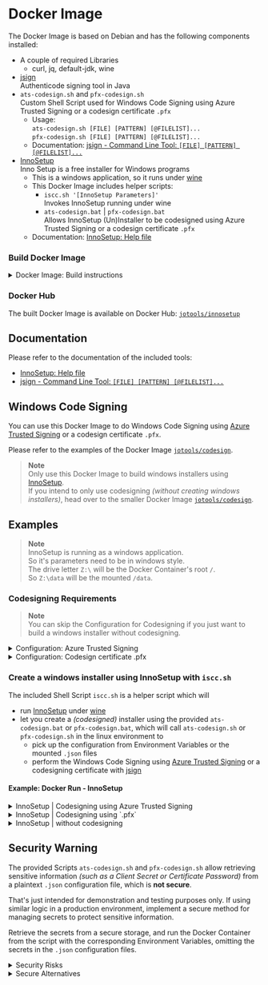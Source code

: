 # Docker Image

The Docker Image is based on Debian and has the following components installed:
- A couple of required Libraries
  - curl, jq, default-jdk, wine
- [jsign](https://github.com/ebourg/jsign)  
  Authenticode signing tool in Java
- `ats-codesign.sh` and `pfx-codesign.sh`  
  Custom Shell Script used for Windows Code Signing using Azure Trusted Signing or a codesign certificate `.pfx`   
  - Usage:  
    `ats-codesign.sh [FILE] [PATTERN] [@FILELIST]...`  
    `pfx-codesign.sh [FILE] [PATTERN] [@FILELIST]...`  
  - Documentation: [jsign - Command Line Tool: `[FILE] [PATTERN] [@FILELIST]...`](https://ebourg.github.io/jsign/)
- [InnoSetup](https://jrsoftware.org/isinfo.php)  
  Inno Setup is a free installer for Windows programs
  - This is a windows application, so it runs under [wine](https://www.winehq.org)
  - This Docker Image includes helper scripts:
    - `iscc.sh '[InnoSetup Parameters]'`  
      Invokes InnoSetup running under wine
    - `ats-codesign.bat` | `pfx-codesign.bat`  
      Allows InnoSetup (Un)Installer to be codesigned using Azure Trusted Signing or a codesign certificate `.pfx`
  - Documentation: [InnoSetup: Help file](https://jrsoftware.org/ishelp/)

### Build Docker Image
<details>

<summary>Docker Image: Build instructions</summary>

To build it locally as `mycompany/innosetup` on the host machine where you intend to use it:

**Intel 64bit**
```
cd /path/to/folder/with/dockerfile
docker build --no-cache --platform=linux/amd64 -t mycompany/innosetup .
```

**ARM 64bit**
```
cd /path/to/folder/with/dockerfile
docker build --no-cache --platform=linux/arm64 -t mycompany/innosetup .
```

To create a multi arch Docker Image, push it to Docker Hub and tag it as 'latest':

```
cd /path/to/folder/with/dockerfile
docker build --no-cache --platform=linux/amd64 -t mycompany/innosetup:1.0.0-amd64 .
docker build --no-cache --platform=linux/arm64 -t mycompany/innosetup:1.0.0-arm64 .

docker push mycompany/innosetup:1.0.0-amd64
docker push mycompany/innosetup:1.0.0-arm64

docker manifest create mycompany/innosetup:1.0.0 --amend mycompany/innosetup:1.0.0-amd64 --amend mycompany/innosetup:1.0.0-arm64
docker manifest push mycompany/innosetup:1.0.0

docker buildx imagetools create -t mycompany/innosetup mycompany/innosetup:1.0.0
```

</details>

### Docker Hub

The built Docker Image is available on Docker Hub: [`jotools/innosetup`](https://hub.docker.com/r/jotools/innosetup)

## Documentation

Please refer to the documentation of the included tools:

- [InnoSetup: Help file](https://jrsoftware.org/ishelp/)
- [jsign - Command Line Tool: `[FILE] [PATTERN] [@FILELIST]...`](https://ebourg.github.io/jsign/)


## Windows Code Signing

You can use this Docker Image to do Windows Code Signing using [Azure Trusted Signing](https://azure.microsoft.com/en-us/products/trusted-signing) or a codesign certificate `.pfx`.

Please refer to the examples of the Docker Image [`jotools/codesign`](https://hub.docker.com/r/jotools/codesign).

> **Note**  
> Only use this Docker Image to build windows installers using [InnoSetup](https://jrsoftware.org/isinfo.php).  
> If you intend to only use codesigning *(without creating windows installers)*, head over to the smaller Docker Image [`jotools/codesign`](https://hub.docker.com/r/jotools/codesign).  


## Examples

> **Note**  
> InnoSetup is running as a windows application.  
> So it's parameters need to be in windows style.  
> The drive letter `Z:\` will be the Docker Container's root `/`.  
> So `Z:\data` will be the mounted `/data`.


### Codesigning Requirements

> **Note**  
> You can skip the Configuration for Codesigning if you
> just want to build a windows installer without codesigning.

<details>

<summary>Configuration: Azure Trusted Signing</summary>

### Azure Trusted Signing

#### Configuration

Create the following two `.json` files on your host machine:

**`azure.json`**  
```
{
  "TenantId": "[Azure Tenant Id]",
  "ClientId": "[Azure Client Id]",
  "ClientSecret": "[Azure Client Secret]"
}
```

**`acs.json`**  
```
{
  "Endpoint": "https://weu.codesigning.azure.net",
  "CodeSigningAccountName": "[ACS Code Signing Account Name]",
  "CertificateProfileName": "[ACS Certificate Profile Name]"
}
```

And mount them into the following location when running the Docker Container:  
```
/etc/ats-codesign/azure.json
/etc/ats-codesign/acs.json
```

Instead of mounting the two `.json` files, you can also provide the configuration via Environment Variables:  
```
AZURE_TENANT_ID=[Azure Tenant Id]
AZURE_CLIENT_ID=[Azure Client Id]
AZURE_CLIENT_SECRET=[Azure Client Secret]
ACS_ENDPOINT=https://weu.codesigning.azure.net
ACS_ACCOUNT_NAME=[ACS Code Signing Account Name]
ACS_CERTIFICATE_PROFILE_NAME=[ACS Certificate Profile Name]
```

#### Timestamp Server

The Timestamp Server will be automatically chosen by jsign.  
To change it you can set the Environment Variables:  
```
TIMESTAMP_SERVER=http://timestamp.domain.org
TIMESTAMP_MODE=[RFC3161|Authenticode]
```

</details>

<details>

<summary>Configuration: Codesign certificate .pfx</summary>

### Codesign certificate .pfx

#### Configuration

Create the following `.json` file on your host machine:

**`pfx.json`**  
```
{
  "Password": "pfx-password",
  "TimestampServer": "http://timestamp.digicert.com",
  "TimestampMode": "Authenticode"
}
```

Have your codesign certificate `certificate.pfx` located on your host machine.

Mount them into the following location when running the Docker Container:  
```
/etc/pfx-codesign/pfx.json
/etc/pfx-codesign/certificate.pfx (Note: always required)
```

Instead of mounting the `.json` file, you can also provide the configuration via Environment Variable:  
```
PFX_PASSWORD=[PFX Password]
TIMESTAMP_SERVER=http://timestamp.domain.org
TIMESTAMP_MODE=[RFC3161|Authenticode]
```

</details>


### Create a windows installer using InnoSetup with `iscc.sh`

The included Shell Script `iscc.sh` is a helper script which will
- run [InnoSetup](https://jrsoftware.org/isinfo.php) under [wine](https://www.winehq.org)
- let you create a *(codesigned)* installer using the provided `ats-codesign.bat` or `pfx-codesign.bat`, which will call `ats-codesign.sh` or `pfx-codesign.sh` in the linux environment to
  - pick up the configuration from Environment Variables or the mounted `.json` files
  - perform the Windows Code Signing using [Azure Trusted Signing](https://azure.microsoft.com/en-us/products/trusted-signing) or a codesigning certificate with [jsign](https://github.com/ebourg/jsign)

#### Example: Docker Run - InnoSetup

<details>

<summary>InnoSetup | Codesigning using Azure Trusted Signing</summary>

The following example will
- run the Docker Image [`jotools/innosetup`](https://hub.docker.com/r/jotools/innosetup)
- use Azure Trusted Signing configuration from `.json` files stored on the host machine
- mount a folder on the host machine into `/data`  
  that should include
  - the application to be packaged in a windows installer
  - the InnoSetup script `my-installer.iss`
- use entry point `iscc.sh`
- run InnoSetup to create a codesigned windows installer

```
docker run \
    --rm \
    -v /local/path/to/acs.json:/etc/ats-codesign/acs.json \
    -v /local/path/to/azure.json:/etc/ats-codesign/azure.json \
    -v /local/path/to/build-folder:/data \
    -w /data \
    --entrypoint iscc.sh \
    jotools/innosetup \
    '"/SCodeSignScript=Z:/usr/local/bin/ats-codesign.bat \$f" /O"Z:/data" /Dsourcepath="Z:/data/My Windows Application" "Z:/data/my-installer.iss"'
```

The following example will
- use the locally stored Azure Trusted Signing configuration files `acs.json` and `azure.json`
- mount a folder on the host machine into `/data`
- run the Docker Container interactively *(removing it after)*
  - use entry point `sh`
  - you then can manually create a codesigned windows installer, e.g.:  
    `iscc.sh '"/SCodeSignATS=Z:/usr/local/bin/ats-codesign.bat \$f" /O"Z:/data" /Dsourcepath="Z:/data/My Windows Application" "Z:/data/my-installer.iss"'`

```
docker run \
    --rm \
    -it \
    --entrypoint sh \
    -v /local/path/to/acs.json:/etc/ats-codesign/acs.json \
    -v /local/path/to/azure.json:/etc/ats-codesign/azure.json \
    -v /local/path/to/build-folder:/data \
    jotools/innosetup
```
</details>

<details>

<summary>InnoSetup | Codesigning using `.pfx`</summary>

The following example will
- run the Docker Image [`jotools/innosetup`](https://hub.docker.com/r/jotools/innosetup)
- use a codesigning certificate `.pfx` and configuration `pfx.json` stored on the host machine
- mount a folder on the host machine into `/data`  
  that should include
  - the application to be packaged in a windows installer
  - the InnoSetup script `my-installer.iss`
- use entry point `iscc.sh`
- run InnoSetup to create a codesigned windows installer

```
docker run \
    --rm \
    -v /local/path/to/pfx.json:/etc/pfx-codesign/pfx.json \
    -v /local/path/to/my-certificate.pfx:/etc/pfx-codesign/certificate.pfx \
    -v /local/path/to/build-folder:/data \
    -w /data \
    --entrypoint iscc.sh \
    jotools/innosetup \
    '"/SCodeSignScript=Z:/usr/local/bin/pfx-codesign.bat \$f" /O"Z:/data" /Dsourcepath="Z:/data/My Windows Application" "Z:/data/my-installer.iss"'
```

The following example will
- use a codesigning certificate `.pfx` and configuration `pfx.json` stored on the host machine
- mount a folder on the host machine into `/data`
- run the Docker Container interactively *(removing it after)*
  - use entry point `sh`
  - you then can manually create a codesigned windows installer, e.g.:  
    `iscc.sh '"/SCodeSignScript=Z:/usr/local/bin/pfx-codesign.bat \$f" /O"Z:/data" /Dsourcepath="Z:/data/My Windows Application" "Z:/data/my-installer.iss"'`

```
docker run \
    --rm \
    -it \
    --entrypoint sh \
    -v /local/path/to/pfx.json:/etc/pfx-codesign/pfx.json \
    -v /local/path/to/my-certificate.pfx:/etc/pfx-codesign/certificate.pfx \
    -v /local/path/to/build-folder:/data \
    jotools/innosetup
```
</details>

<details>

<summary>InnoSetup | without codesigning</summary>

The following example will
- run the Docker Image [`jotools/innosetup`](https://hub.docker.com/r/jotools/innosetup)
- mount a folder on the host machine into `/data`  
  that should include
  - the application to be packaged in a windows installer
  - the InnoSetup script `my-installer.iss`
- use entry point `iscc.sh`
- run InnoSetup to create a windows installer

```
docker run \
    --rm \
    -v /local/path/to/build-folder:/data \
    -w /data \
    --entrypoint iscc.sh \
    jotools/innosetup \
    '/O"Z:/data" /Dsourcepath="Z:/data/My Windows Application" "Z:/data/my-installer.iss"'
```

The following example will
- mount a folder on the host machine into `/data`
- run the Docker Container interactively *(removing it after)*
  - use entry point `sh`
  - you then can manually create a windows installer, e.g.:  
    `iscc.sh '/O"Z:/data" /Dsourcepath="Z:/data/My Windows Application" "Z:/data/my-installer.iss"'`

```
docker run \
    --rm \
    -it \
    --entrypoint sh \
    -v /local/path/to/pfx.json:/etc/pfx-codesign/pfx.json \
    -v /local/path/to/my-certificate.pfx:/etc/pfx-codesign/certificate.pfx \
    -v /local/path/to/build-folder:/data \
    jotools/innosetup
```
</details>

## Security Warning

The provided Scripts `ats-codesign.sh` and `pfx-codesign.sh` allow retrieving sensitive information *(such as a Client Secret or Certificate Password)* from a plaintext `.json` configuration file, which is **not secure**.

That's just intended for demonstration and testing purposes only. If using similar logic in a production environment, implement a secure method for managing secrets to protect sensitive information.

Retrieve the secrets from a secure storage, and run the Docker Container from the script with the corresponding Environment Variables, omitting the secrets in the `.json` configuration files.

<details>

<summary>Security Risks</summary>

Storing secrets in plaintext files poses significant security risks, including:  
- **Exposure to unauthorized users** if file permissions are not properly set.  
- **Inclusion in backups or version control** (e.g., Git), leading to unintentional leaks.  
- **Easy access for malware or attackers** on a compromised system.

</details>

<details>

<summary>Secure Alternatives</summary>

Instead of storing secrets in a `.json` configuration file, consider these more secure approaches:  

1. Use OS-Level Secret Storage  
   - **macOS**: Store secrets in **Keychain Access** and retrieve them using the `security` CLI tool.  
   - **Linux**: Use **GNOME Keyring** or **KWallet** to securely store and retrieve secrets.  
   - **Windows**: Store credentials in **Windows Credential Manager** and access them via PowerShell.  

2. Use a Secrets Manager  
   - Cloud providers like **AWS Secrets Manager, Azure Key Vault, or GCP Secret Manager** offer secure, centralized secret storage with access control.  
   - Local alternatives like **1Password CLI, Bitwarden CLI, or HashiCorp Vault** allow secure retrieval of secrets at runtime.  

3. Use GitHub Actions Secrets *(for CI/CD Pipelines)*  
- If using this Docker Container in **GitHub Actions**, store secrets securely in **GitHub Secrets**.  
- Reference secrets in workflows using `${{ secrets.MY_SECRET }}` instead of storing them in the repository.  

</details>
